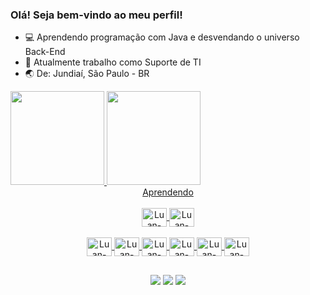 ### Olá! Seja bem-vindo ao meu perfil!

- 💻 Aprendendo programação com Java e desvendando o universo Back-End
- 💼 Atualmente trabalho como Suporte de TI
- 🌏 De: Jundiaí, São Paulo - BR
<div >
  <a href="https://github.com/luanindiano">
  <img height="150em" src="https://github-readme-stats.vercel.app/api?username=luanindiano&show_icons=true&theme=dark&include_all_commits=true&count_private=true"/>
  <img height="150em" src="https://github-readme-stats.vercel.app/api/top-langs/?username=luanindiano&layout=compact&langs_count=7&theme=dark"/>
</div>

<div style="display: inline_block" align="center">
  <bold>Aprendendo</bold>
</div>
<div style="display: inline_block" align="center"><br>
  <img align="center" alt="Luan-JAVA" height="30" width="40" src="https://cdn.jsdelivr.net/gh/devicons/devicon/icons/java/java-original.svg" />
  <img align="center" alt="Luan-GIT" height="30" width="40" src="https://cdn.jsdelivr.net/gh/devicons/devicon/icons/git/git-plain.svg">
</div>

<div style="display: inline_block" align="center"><br>
  <img align="center" alt="Luan-JAVA" height="30" width="40" src="https://cdn.jsdelivr.net/gh/devicons/devicon/icons/java/java-original.svg" />
  <img align="center" alt="Luan-JS" height="30" width="40" src="https://cdn.jsdelivr.net/gh/devicons/devicon/icons/javascript/javascript-original.svg">
  <img align="center" alt="Luan-HTML" height="30" width="40" src="https://cdn.jsdelivr.net/gh/devicons/devicon/icons/html5/html5-plain-wordmark.svg">
  <img align="center" alt="Luan-CSS" height="30" width="40" src="https://cdn.jsdelivr.net/gh/devicons/devicon/icons/css3/css3-plain-wordmark.svg">
  <img align="center" alt="Luan-TAILWIND" height="30" width="40" src="https://cdn.jsdelivr.net/gh/devicons/devicon/icons/tailwindcss/tailwindcss-plain.svg" />
  <img align="center" alt="Luan-BOOTSTRAP" height="30" width="40" src="https://cdn.jsdelivr.net/gh/devicons/devicon/icons/bootstrap/bootstrap-plain-wordmark.svg" />
  
</div>

##
<div align="center">
  <a href="https://www.linkedin.com/in/luanindiano/" target="_blank"><img src="https://img.shields.io/badge/-LinkedIn-%230077B5?style=for-the-badge&logo=linkedin&logoColor=white" target="_blank"></a>
  <a href = "mailto:luan.indiano@gmail.com"><img src="https://img.shields.io/badge/-Gmail-%23333?style=for-the-badge&logo=gmail&logoColor=white" target="_blank"></a>
  <a href="https://instagram.com/luanindiano" target="_blank"><img src="https://img.shields.io/badge/-Instagram-%23E4405F?style=for-the-badge&logo=instagram&logoColor=white" target="_blank"></a>
</div>

